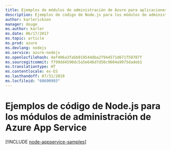```yaml
---
title: Ejemplos de módulos de administración de Azure para aplicaciones web de Node.js
description: Ejemplos de código de Node.js para los módulos de administración de Azure App Service
author: karlerickson
manager: douge
ms.author: karler
ms.date: 06/17/2017
ms.topic: article
ms.prod: azure
ms.devlang: nodejs
ms.service: azure-nodejs
ms.openlocfilehash: 4af406a3fabb919544dba2f944571d671f59787f
ms.sourcegitcommit: f799dd4590dc5a5e646d7d50c9604a9975dadeb1
ms.translationtype: HT
ms.contentlocale: es-ES
ms.lasthandoff: 07/31/2019
ms.locfileid: "68690993"
---
```

# <a name="nodejs-code-samples-for-azure-app-service-management-modules"></a>Ejemplos de código de Node.js para los módulos de administración de Azure App Service

[!INCLUDE [node-appservice-samples](includes/appservice-samples.md)]